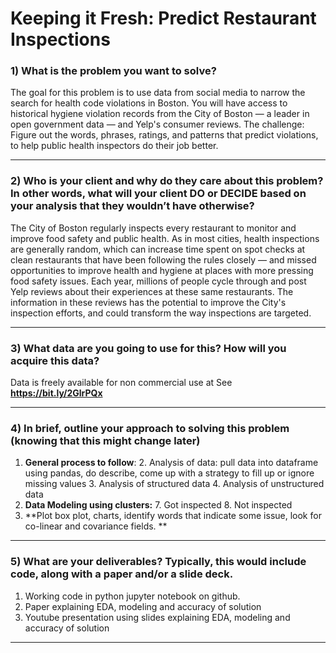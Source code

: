 # Keeping it Fresh: Predict Restaurant Inspections

### 1) What is the problem you want to solve?
The goal for this problem is to use data from social media to narrow the search for health code violations in Boston. You will have access to historical hygiene violation records from the City of Boston — a leader in open government data — and Yelp's consumer reviews. The challenge: Figure out the words, phrases, ratings, and patterns that predict violations, to help public health inspectors do their job better.

------------


### 2) Who is your client and why do they care about this problem? In other words, what will your client DO or DECIDE based on your analysis that they wouldn’t have otherwise?
The City of Boston regularly inspects every restaurant to monitor and improve food safety and public health. As in most cities, health inspections are generally random, which can increase time spent on spot checks at clean restaurants that have been following the rules closely — and missed opportunities to improve health and hygiene at places with more pressing food safety issues.
Each year, millions of people cycle through and post Yelp reviews about their experiences at these same restaurants. The information in these reviews has the potential to improve the City's inspection efforts, and could transform the way inspections are targeted.


------------


### 3) What data are you going to use for this? How will you acquire this data?
Data is freely available for non commercial use at See **https://bit.ly/2GlrPQx**

------------


### 4) In brief, outline your approach to solving this problem (knowing that this might change later)
1. **General process to follow**:
	2. Analysis of data: pull data into dataframe using pandas, do describe, come up with a strategy to fill up or ignore missing values
	3. Analysis of structured data
	4. Analysis of unstructured data
6. **Data Modeling using clusters:**
	7. Got inspected
	8. Not inspected
10. **Plot box plot, charts, identify words that indicate some issue, look for co-linear and covariance fields.  **

------------


### 5) What are your deliverables? Typically, this would include code, along with a paper and/or a slide deck.

1. Working code in python jupyter notebook on github.
2. Paper explaining EDA, modeling and accuracy of solution
3. Youtube presentation using slides explaining EDA, modeling and accuracy of solution

------------

